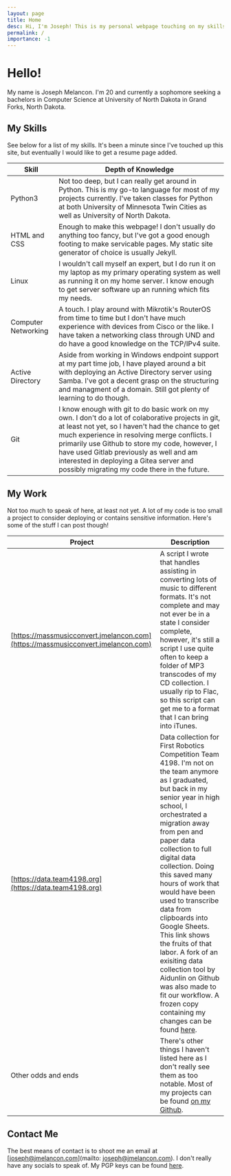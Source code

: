 ```yaml
---
layout: page
title: Home
desc: Hi, I'm Joseph! This is my personal webpage touching on my skills and projects. 
permalink: /
importance: -1
---
```


# Hello!

My name is Joseph Melancon. I'm 20 and currently a sophomore seeking a 
bachelors in Computer Science at University of North Dakota in Grand Forks,
North Dakota.

## My Skills

See below for a list of my skills. It's been a minute since I've touched 
up this site, but eventually I would like to get a resume page added.

| Skill | Depth of Knowledge |
|-------|--------------------|
| Python3 | Not too deep, but I can really get around in Python. This is my go-to language for most of my projects currently. I've taken classes for Python at both University of Minnesota Twin Cities as well as University of North Dakota. |
| HTML and CSS | Enough to make this webpage! I don't usually do anything too fancy, but I've got a good enough footing to make servicable pages. My static site generator of choice is usually Jekyll. |
| Linux | I wouldn't call myself an expert, but I do run it on my laptop as my primary operating system as well as running it on my home server. I know enough to get server software up an running which fits my needs. |
| Computer Networking | A touch. I play around with Mikrotik's RouterOS from time to time but I don't have much experience with devices from Cisco or the like. I have taken a networking class through UND and do have a good knowledge on the TCP/IPv4 suite. |
| Active Directory | Aside from working in Windows endpoint support at my part time job, I have played around a bit with deploying an Active Directory server using Samba. I've got a decent grasp on the structuring and managment of a domain. Still got plenty of learning to do though. |
| Git | I know enough with git to do basic work on my own. I don't do a lot of colaborative projects in git, at least not yet, so I haven't had the chance to get much experience in resolving merge conflicts. I primarily use Github to store my code, however, I have used Gitlab previously as well and am interested in deploying a Gitea server and possibly migrating my code there in the future. |

## My Work

Not too much to speak of here, at least not yet. A lot of my code is too 
small a project to consider deploying or contains sensitive information. 
Here's some of the stuff I can post though!

| Project | Description |
|---------|-------------|
| [https://massmusicconvert.jmelancon.com](https://massmusicconvert.jmelancon.com) | A script I wrote that handles assisting in converting lots of music to different formats. It's not complete and may not ever be in a state I consider complete, however, it's still a script I use quite often to keep a folder of MP3 transcodes of my CD collection. I usually rip to Flac, so this script can get me to a format that I can bring into iTunes. |
| [https://data.team4198.org](https://data.team4198.org) | Data collection for First Robotics Competition Team 4198. I'm not on the team anymore as I graduated, but back in my senior year in high school, I orchestrated a migration away from pen and paper data collection to full digital data collection. Doing this saved many hours of work that would have been used to transcribe data from clipboards into Google Sheets. This link shows the fruits of that labor. A fork of an exisiting data collection tool by Aidunlin on Github was also made to fit our workflow. A frozen copy containing my changes can be found [here](https://github.com/jmelancon/MeanScout_4198). |
| Other odds and ends | There's other things I haven't listed here as I don't really see them as too notable. Most of my projects can be found [on my Github](https://github.com/jmelancon). |

## Contact Me

The best means of contact is to shoot me an email at [joseph@jmelancon.com](mailto: joseph@jmelancon.com). 
I don't really have any socials to speak of. My PGP keys can be found [here](https://keys.jmelancon.com/).

